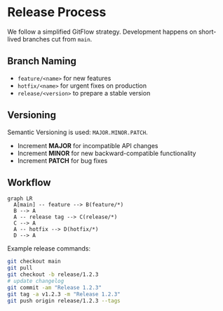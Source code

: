 # Release Process

We follow a simplified GitFlow strategy. Development happens on short-lived branches cut from `main`.

## Branch Naming

- `feature/<name>` for new features
- `hotfix/<name>` for urgent fixes on production
- `release/<version>` to prepare a stable version

## Versioning

Semantic Versioning is used: `MAJOR.MINOR.PATCH`.
- Increment **MAJOR** for incompatible API changes
- Increment **MINOR** for new backward-compatible functionality
- Increment **PATCH** for bug fixes

## Workflow

```mermaid
graph LR
  A[main] -- feature --> B(feature/*)
  B --> A
  A -- release tag --> C(release/*)
  C --> A
  A -- hotfix --> D(hotfix/*)
  D --> A
```

Example release commands:

```bash
git checkout main
git pull
git checkout -b release/1.2.3
# update changelog
git commit -am "Release 1.2.3"
git tag -a v1.2.3 -m "Release 1.2.3"
git push origin release/1.2.3 --tags
```
